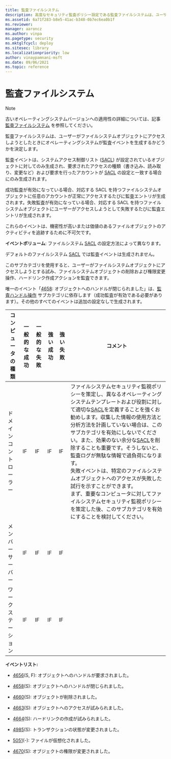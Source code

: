 ```yaml
---
title: 監査ファイルシステム
description: 高度なセキュリティ監査ポリシー設定である監査ファイルシステムは、ユーザーがファイルシステムオブジェクトにアクセスしようとしたときに監査イベントが生成されるかどうかを決定します。
ms.assetid: 6a71f283-b8e5-41ac-b348-0b7ec6ea0b1f
ms.reviewer: 
manager: aaroncz
ms.author: vinpa
ms.pagetype: security
ms.mktglfcycl: deploy
ms.sitesec: library
ms.localizationpriority: low
author: vinaypamnani-msft
ms.date: 09/06/2021
ms.topic: reference
---
```


# 監査ファイルシステム

> [!NOTE]
> 古いオペレーティングシステムバージョンへの適用性の詳細については、記事 [監査ファイルシステム](/previous-versions/windows/it-pro/windows-server-2012-r2-and-2012/dn319068(v=ws.11)) を参照してください。

監査ファイルシステムは、ユーザーがファイルシステムオブジェクトにアクセスしようとしたときにオペレーティングシステムが監査イベントを生成するかどうかを決定します。

監査イベントは、システムアクセス制御リスト ([SACL](/windows/win32/secauthz/access-control-lists)) が設定されているオブジェクトに対してのみ生成され、要求されたアクセスの種類（書き込み、読み取り、変更など）および要求を行ったアカウントが [SACL](/windows/win32/secauthz/access-control-lists) の設定と一致する場合にのみ生成されます。

成功監査が有効になっている場合、対応する SACL を持つファイルシステムオブジェクトに任意のアカウントが正常にアクセスするたびに監査エントリが生成されます。失敗監査が有効になっている場合、対応する SACL を持つファイルシステムオブジェクトにユーザーがアクセスしようとして失敗するたびに監査エントリが生成されます。

これらのイベントは、機密性が高いまたは価値のあるファイルオブジェクトのアクティビティを追跡するために不可欠です。

**イベントボリューム**: ファイルシステム [SACL](/windows/win32/secauthz/access-control-lists) の設定方法によって異なります。

デフォルトのファイルシステム [SACL](/windows/win32/secauthz/access-control-lists) では監査イベントは生成されません。

このサブカテゴリを使用すると、ユーザーがファイルシステムオブジェクトにアクセスしようとする試み、ファイルシステムオブジェクトの削除および権限変更操作、ハードリンク作成アクションを監査できます。

唯一のイベント「[4658](event-4658.md): オブジェクトへのハンドルが閉じられました」は、[監査ハンドル操作](audit-handle-manipulation.md) サブカテゴリに依存します（成功監査が有効である必要があります）。その他のすべてのイベントは追加の設定なしで生成されます。


| コンピュータの種類 | 一般的な成功 | 一般的な失敗 | 強い成功 | 強い失敗 | コメント                                                                                                                                                                                                                                                                                                                                                                                                                                                                                                                                                                                                                                                                                                                                                                                                                                                      |
|-------------------|-----------------|-----------------|------------------|------------------|---------------------------------------------------------------------------------------------------------------------------------------------------------------------------------------------------------------------------------------------------------------------------------------------------------------------------------------------------------------------------------------------------------------------------------------------------------------------------------------------------------------------------------------------------------------------------------------------------------------------------------------------------------------------------------------------------------------------------------------------------------------------------------------------------------------------------------------------------------------|
| ドメインコントローラー | IF              | IF              | IF               | IF               | ファイルシステムセキュリティ監視ポリシーを策定し、異なるオペレーティングシステムテンプレートおよび役割に対して適切な[SACL](/windows/win32/secauthz/access-control-lists)を定義することを強くお勧めします。収集した情報の使用方法と分析方法を計画していない場合は、このサブカテゴリを有効にしないでください。また、効果のない余分な[SACL](/windows/win32/secauthz/access-control-lists)を削除することも重要です。そうしないと、監査ログが無駄な情報で過負荷になります。<br>失敗イベントは、特定のファイルシステムオブジェクトへのアクセスが失敗した試行を示すことができます。<br>まず、重要なコンピュータに対してファイルシステムセキュリティ監視ポリシーを策定した後、このサブカテゴリを有効にすることを検討してください。 |
| メンバーサーバー     | IF              | IF              | IF               | IF               |                                                                                                                                                                                                                                                                                                                                                                                                                                                                                                                                                                                                                                                                                                                                                                                                                                                               |
| ワークステーション   | IF              | IF              | IF               | IF               |                                                                                                                                                                                                                                                                                                                                                                                                                                                                                                                                                                                                                                                                                                                                                                                                                                                               |

**イベントリスト:**

-   [4656](event-4656.md)(S, F): オブジェクトへのハンドルが要求されました。

-   [4658](event-4658.md)(S): オブジェクトへのハンドルが閉じられました。

-   [4660](event-4660.md)(S): オブジェクトが削除されました。

-   [4663](event-4663.md)(S): オブジェクトへのアクセスが試みられました。

-   [4664](event-4664.md)(S): ハードリンクの作成が試みられました。

-   [4985](event-4985.md)(S): トランザクションの状態が変更されました。

-   [5051](event-5051.md)(-): ファイルが仮想化されました。

-   [4670](event-4670.md)(S): オブジェクトの権限が変更されました。
